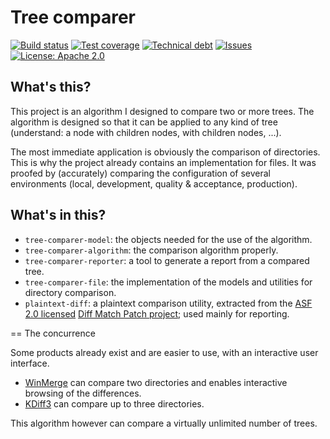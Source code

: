 # Tree comparer

[travis-badge]: https://img.shields.io/travis/cyChop/tree-comparer.svg
[travis]: https://travis-ci.org/cyChop/tree-comparer
[sonarc-badge]: https://img.shields.io/sonar/https/sonarqube.com/org.keyboardplaying:tree-comparer/coverage.svg
[sonarc]: https://sonarqube.com/overview/coverage?id=org.keyboardplaying:tree-comparer
[sonarq-badge]: https://img.shields.io/sonar/https/sonarqube.com/org.keyboardplaying:tree-comparer/tech_debt.svg
[sonarq]: https://sonarqube.com/overview/debt?id=org.keyboardplaying:tree-comparer
[issues-badge]: https://img.shields.io/github/issues-raw/cyChop/tree-comparer.svg
[issues]: https://github.com/cyChop/tree-comparer/issues
[waffle]: https://waffle.io/cyChop/tree-comparer
[licens-badge]: https://img.shields.io/github/license/cyChop/tree-comparer.svg
[licens]: http://www.apache.org/licenses/LICENSE-2.0

[![Build status][travis-badge]][travis]
[![Test coverage][sonarc-badge]][sonarc]
[![Technical debt][sonarq-badge]][sonarq]
[![Issues][issues-badge]][issues]
[![License: Apache 2.0][licens-badge]][licens]

## What's this?

This project is an algorithm I designed to compare two or more trees.
The algorithm is designed so that it can be applied to any kind of tree (understand: a node with children nodes, with children nodes, ...).

The most immediate application is obviously the comparison of directories.
This is why the project already contains an implementation for files.
It was proofed by (accurately) comparing the configuration of several environments (local, development, quality & acceptance, production).

## What's in this?

- `tree-comparer-model`: the objects needed for the use of the algorithm.
- `tree-comparer-algorithm`: the comparison algorithm properly.
- `tree-comparer-reporter`: a tool to generate a report from a compared tree.
- `tree-comparer-file`: the implementation of the models and utilities for directory comparison.
- `plaintext-diff`: a plaintext comparison utility, extracted from the [ASF 2.0 licensed](https://www.apache.org/licenses/LICENSE-2.0) [Diff Match Patch project](https://code.google.com/p/google-diff-match-patch/); used mainly for reporting.

== The concurrence

Some products already exist and are easier to use, with an interactive user interface.

- [WinMerge](http://winmerge.org/) can compare two directories and enables interactive browsing of the differences.
- [KDiff3](http://kdiff3.sourceforge.net/) can compare up to three directories.

This algorithm however can compare a virtually unlimited number of trees.
